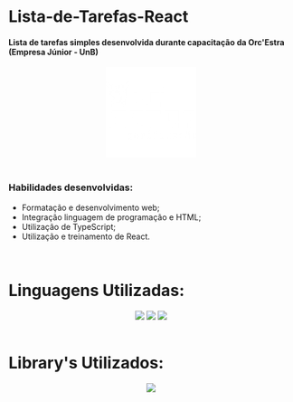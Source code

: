 

# Lista-de-Tarefas-React

<h4> Lista de tarefas simples desenvolvida durante capacitação da Orc'Estra (Empresa Júnior - UnB)</h4>

<div align = 'center'>

  <img height = "160" src = "src/Assets/orcLogo.png">

</div>

<br>
<h3> Habilidades desenvolvidas: </h3>

* Formatação e desenvolvimento web;
* Integração linguagem de programação e HTML;
* Utilização de TypeScript;
* Utilização e treinamento de React.
<br>

# Linguagens Utilizadas:

<div align = "center">
  
  <img height = "80" src = "https://cdn-icons-png.flaticon.com/512/5968/5968267.png">
  <img height = "80" src = "https://cdn-icons-png.flaticon.com/512/5968/5968242.png">
  <img height = "65" src = "https://cdn-icons-png.flaticon.com/512/5968/5968292.png">
  
</div><br>

# Library's Utilizados:

<div align = "center" padding = "10px">
  
  <img height = "65" src = "https://cdn-icons-png.flaticon.com/512/1260/1260667.png">
  
</div>
